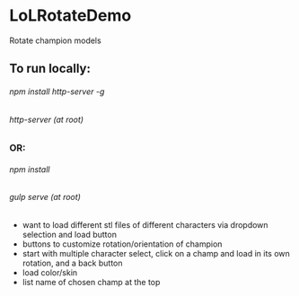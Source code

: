 # LoLRotateDemo
Rotate champion models

## To run locally:
###### npm install http-server -g 
###### http-server (at root)
### OR:
###### npm install
###### gulp serve (at root)


- want to load different stl files of different characters via dropdown selection and load button
- buttons to customize rotation/orientation of champion
- start with multiple character select, click on a champ and load in its own rotation, and a back button
- load color/skin
- list name of chosen champ at the top
